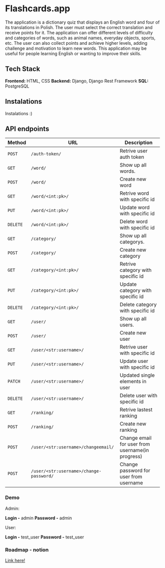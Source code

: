 # Flashcards.app

The application is a dictionary quiz that displays an English word and four of its translations in Polish. The user must select the correct translation and receive points for it. The application can offer different levels of difficulty and categories of words, such as animal names, everyday objects, sports, etc. The user can also collect points and achieve higher levels, adding challenge and motivation to learn new words. This application may be useful for people learning English or wanting to improve their skills.

## Tech Stack

**Frontend:** HTML, CSS
**Backend:** Django, Django Rest Framework
**SQL:** PostgreSQL

## Instalations

Instalations :)

## API endpoints

| Method   | URL                                     | Description                                      |
| -------- | --------------------------------------- | ------------------------------------------------ |
| `POST`   | `/auth-token/`                          | Retrive user auth token                          |
| `GET`    | `/word/`                                | Show up all words.                               |
| `POST`   | `/word/`                                | Create new word                                  |
| `GET`    | `/word/<int:pk>/`                       | Retrive word with specific id                    |
| `PUT`    | `/word/<int:pk>/`                       | Update word with specific id                     |
| `DELETE` | `/word/<int:pk>/`                       | Delete word with specific id                     |
| `GET`    | `/category/`                            | Show up all categorys.                           |
| `POST`   | `/category/`                            | Create new category                              |
| `GET`    | `/category/<int:pk>/`                   | Retrive category with specific id                |
| `PUT`    | `/category/<int:pk>/`                   | Update category with specific id                 |
| `DELETE` | `/category/<int:pk>/`                   | Delete category with specific id                 |
| `GET`    | `/user/`                                | Show up all users.                               |
| `POST`   | `/user/`                                | Create new user                                  |
| `GET`    | `/user/<str:username>/`                 | Retrive user with specific id                    |
| `PUT`    | `/user/<str:username>/`                 | Update user with specific id                     |
| `PATCH`  | `/user/<str:username>/`                 | Updated single elements in user                  |
| `DELETE` | `/user/<str:username>/`                 | Delete user with specific id                     |
| `GET`    | `/ranking/`                             | Retrive lastest ranking                          |
| `POST`   | `/ranking/`                             | Create new ranking                               |
| `POST`   | `/user/<str:username>/changeemail/`     | Change email for user from username(in progress) |
| `POST`   | `/user/<str:username>/change-password/` | Change password for user from username           |

### Demo

Admin:

**Login -** admin
**Password -** admin

User:

**Login -** test_user
**Password -** test_user

### Roadmap - notion

[Link here!](https://cat-ghoul-4e1.notion.site/cd52bb7c4c4940cd986431ec0ef96d3c?v=666e1a7f9f91412894a9b2d9b247ffd8)

